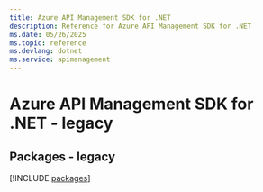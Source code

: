 ```yaml
---
title: Azure API Management SDK for .NET
description: Reference for Azure API Management SDK for .NET
ms.date: 05/26/2025
ms.topic: reference
ms.devlang: dotnet
ms.service: apimanagement
---
```

# Azure API Management SDK for .NET - legacy
## Packages - legacy
[!INCLUDE [packages](api-management-index.md)]